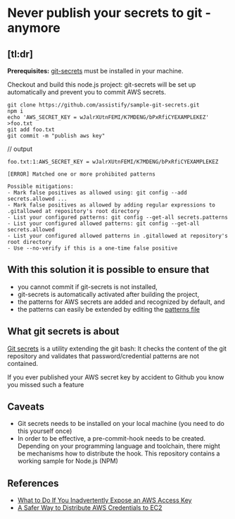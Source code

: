 # Never publish your secrets to git - anymore

## [tl:dr]

**Prerequisites:** [git-secrets](https://github.com/awslabs/git-secrets) must be installed in your machine.

Checkout and build this node.js project: git-secrets will be set up automatically and prevent you to commit AWS secrets.

```
git clone https://github.com/assistify/sample-git-secrets.git
npm i
echo 'AWS_SECRET_KEY = wJalrXUtnFEMI/K7MDENG/bPxRfiCYEXAMPLEKEZ' >foo.txt
git add foo.txt
git commit -m "publish aws key"
```

// output
```
foo.txt:1:AWS_SECRET_KEY = wJalrXUtnFEMI/K7MDENG/bPxRfiCYEXAMPLEKEZ

[ERROR] Matched one or more prohibited patterns

Possible mitigations:
- Mark false positives as allowed using: git config --add secrets.allowed ...
- Mark false positives as allowed by adding regular expressions to .gitallowed at repository's root directory
- List your configured patterns: git config --get-all secrets.patterns
- List your configured allowed patterns: git config --get-all secrets.allowed
- List your configured allowed patterns in .gitallowed at repository's root directory
- Use --no-verify if this is a one-time false positive
```

## With this solution it is possible to ensure that
- you cannot commit if git-secrets is not installed,
- git-secrets is automatically activated after building the project,
- the patterns for AWS secrets are added and recognized by default, and
- the patterns can easily be extended by editing the [patterns file](https://github.com/assistify/sample-git-secrets/blob/master/.git-secrets/patterns)

## What git secrets is about

[Git secrets](https://github.com/awslabs/git-secrets) is a utility extending the git bash: It checks the content of the git repository and validates that password/credential patterns are not contained.

If you ever published your AWS secret key by accident to Github you know you missed such a feature

## Caveats

- Git secrets needs to be installed on your local machine (you need to do this yourself once)
- In order to be effective, a pre-commit-hook needs to be created. Depending on your programming language and toolchain, there might be mechanisms how to distribute the hook. This repository contains a working sample for Node.js (NPM)

## References
- [What to Do If You Inadvertently Expose an AWS Access Key](https://aws.amazon.com/de/blogs/security/what-to-do-if-you-inadvertently-expose-an-aws-access-key/)
- [A Safer Way to Distribute AWS Credentials to EC2](https://aws.amazon.com/de/blogs/security/a-safer-way-to-distribute-aws-credentials-to-ec2/)
